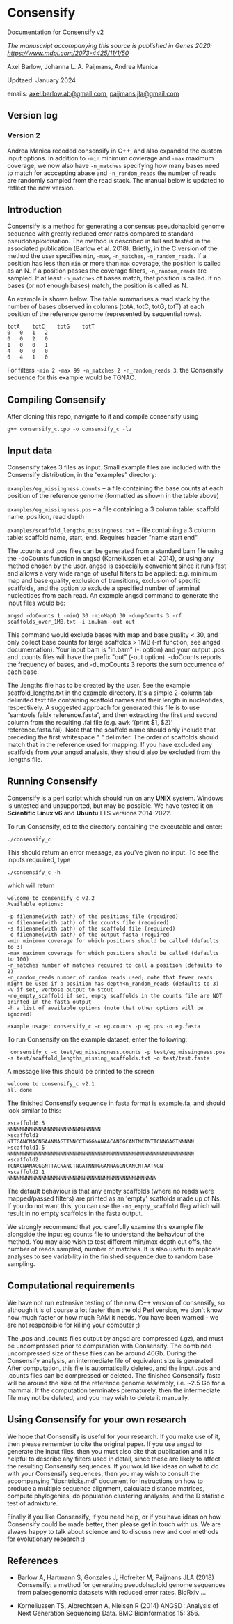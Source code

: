 # Consensify

Documentation for Consensify v2

*The manuscript accompanying this source is published in Genes 2020: https://www.mdpi.com/2073-4425/11/1/50*

Axel Barlow, Johanna L. A. Paijmans, Andrea Manica

Updtaed: January 2024

emails: axel.barlow.ab@gmail.com, paijmans.jla@gmail.com

## Version log

### Version 2

Andrea Manica recoded consensify in C++, and also expanded the custom input options. In addition to `-min` minimum covierage and `-max` maximum coverage, we now also have `-n_matches` specifying how many bases need to match for acccepting abase and `-n_random_reads` the number of reads are randomly sampled from the read stack. The manual below is updated to reflect the new version.

## Introduction
Consensify is a method for generating a consensus pseudohaploid genome sequence with greatly reduced error rates compared to standard pseudohaploidisation. The method is described in full and tested in the associated publication (Barlow et al. 2018). Briefly, in the C version of the method the user specifies `min`, `-max`, `-n_matches`, `-n_random_reads`. If a position has less than `min` or more than `max` coverage, the position is called as an N. If a position passes the coverage filters, `-n_random_reads` are sampled. If at least `-n_matches` of bases match, that position is called. If no bases (or not enough bases) match, the position is called as N.

An example is shown below. The table summarises a read stack by the number of bases observed in columns (totA, totC, totG, totT) at each position of the reference genome (represented by sequential rows). 

    totA	totC	totG	totT
    0	0	1	2
    0	0	2	0
    1	0	0	1
    4	0	0	0
    0	4	1	0

For filters `-min 2 -max 99 -n_matches 2 -n_random_reads 3`, the Consensify sequence for this example would be TGNAC.

## Compiling Consensify

After cloning this repo, navigate to it and compile consensify using

```
g++ consensify_c.cpp -o consensify_c -lz
```


## Input data
Consensify takes 3 files as input. Small example files are included with the Consensify distribution, in the “examples” directory:

`examples/eg_missingness.counts` – a file containing the base counts at each position of the reference genome (formatted as shown in the table above)

`examples/eg_missingness.pos` – a file containing a 3 column table: scaffold name, position, read depth

`examples/scaffold_lengths_missingness.txt` – file containing a 3 column table: scaffold name, start, end. Requires header "name	start	end"

The .counts and .pos files can be generated from a standard bam file using the -doCounts function in angsd (Korneliussen et al. 2014), or using any method chosen by the user. angsd is especially convenient since it runs fast and allows a very wide range of useful filters to be applied: e.g. minimum map and base quality, exclusion of transitions, exclusion of specific scaffolds, and the option to exclude a specified number of terminal nucleotides from each read. An example angsd command to generate the input files would be:

`angsd -doCounts 1 -minQ 30 -minMapQ 30 -dumpCounts 3 -rf scaffolds_over_1MB.txt -i in.bam -out out`

This command would exclude bases with map and base quality < 30, and only collect base counts for large scaffolds > 1MB (-rf function, see angsd documentation). Your input bam is "in.bam" (-i option) and your output .pos and .counts files will have the prefix "out" (-out option). -doCounts reports the frequency of bases, and -dumpCounts  3 reports the sum occurrence of each base. 

The .lengths file has to be created by the user. See the example scaffold_lengths.txt in the example directory. It's a simple 2-column tab delimited text file containing scaffold names and their length in nucleotides, respectively. A suggested approach for generated this file is to use “samtools faidx reference.fasta”, and then extracting the first and second column from the resulting .fai file (e.g. awk ‘{print $1, $2}’ reference.fasta.fai). Note that the scaffold name should only include that preceding the first whitespace " " delimiter. The order of scaffolds should match that in the reference used for mapping. If you have excluded any scaffolds from your angsd analysis, they should also be excluded from the .lengths file. 


## Running Consensify
Consensify is a perl script which should run on any **UNIX** system. Windows is untested and unsupported, but may be possible. We have tested it on **Scientific Linux v6** and **Ubuntu** LTS versions 2014-2022.

To run Consensify, cd to the directory containing the executable and enter:

`./consensify_c`

This should return an error message, as you've given no input. To see the inputs requuired, type

`./consensify_c -h`

which will return

```
welcome to consensify_c v2.2
Available options:

-p filename(with path) of the positions file (required)
-c filename(with path) of the counts file (required)
-s filename(with path) of the scaffold file (required)
-o filename(with path) of the output fasta (required
-min minimum coverage for which positions should be called (defaults to 3)
-max maximum coverage for which positions should be called (defaults to 100)
-n_matches number of matches required to call a position (defaults to 2)
-n_random_reads number of random reads used; note that fewer reads might be used if a position has depth<n_random_reads (defaults to 3)
-v if set, verbose output to stout
-no_empty_scaffold if set, empty scaffolds in the counts file are NOT printed in the fasta output
-h a list of available options (note that other options will be ignored)

example usage: consensify_c -c eg.counts -p eg.pos -o eg.fasta

```

To run Consensify on the example dataset, enter the following:

```
 consensify_c -c test/eg_missingness.counts -p test/eg_missingness.pos -s test/scaffold_lengths_missing_scaffolds.txt -o test/test.fasta
```

A message like this should  be printed to the screen

```
welcome to consensify_c v2.1
all done
```

The finished Consensify sequence in fasta format is example.fa, and should look similar to this:

```
>scaffold0.5
NNNNNNNNNNNNNNNNNNNNNNNNNNNNNN
>scaffold1
NTTGANCNACNGAANNAGTTNNCCTNGGNANAACANCGCANTNCTNTTCNNGAGTNNNNN
>scaffold1.5
NNNNNNNNNNNNNNNNNNNNNNNNNNNNNNNNNNNNNNNNNNNNNNNNNNNNNNNNNNNN
>scaffold2
TCNACNANAGGGNTTACNANCTNGATNNTGGANNAGGNCANCNTAATNGN
>scaffold2.1
NNNNNNNNNNNNNNNNNNNNNNNNNNNNNNNNNNNNNNNNNNNNNNNN
```

The default behaviour is that any empty scaffolds (where no reads were mapped/passed filters) are printed as an 'empty' scaffolds made up of Ns. If you do not want this, you can use the `-no_empty_scaffold` flag which will result in no empty scaffolds in the fasta output.

We strongly recommend that you carefully examine this example file alongside the input eg.counts file to understand the behaviour of the method. You may also wish to test different min/max depth cut offs, the number of reads sampled, number of matches. It is also useful to replicate analyses to see variability in the finished sequence due to random base sampling.


## Computational requirements

We have not run extensive testing of the new C++ version of consensify, so although it is of course a lot faster than the old Perl version, we don't know how much faster or how much RAM it needs. You have been warned - we are not responsible for killing your computer ;) 

The .pos and .counts files output by angsd are compressed (.gz), and must be uncompressed prior to computation with Consensify. The combined uncompressed size of these files can be around 40Gb. During the Consensify analysis, an intermediate file of equivalent size is generated. After computation, this file is automatically deleted, and the input .pos and .counts files can be compressed or deleted. The finished Consensify fasta will be around the size of the reference genome assembly, i.e. ~2.5 Gb for a mammal. If the computation terminates prematurely, then the intermediate file may not be deleted, and you may wish to delete it manually. 


## Using Consensify for your own research
We hope that Consensify is useful for your research. If you make use of it, then please remember to cite the original paper. If you use angsd to generate the input files, then you must also cite that publication and it is helpful to describe any filters used in detail, since these are likely to affect the resulting Consensify sequences. If you would like ideas on what to do with your Consensify sequences, then you may wish to consult the accompanying “tipsntricks.md” document for instructions on how to produce a multiple sequence alignment, calculate distance matrices, compute phylogenies, do population clustering analyses, and the D statistic test of admixture.

Finally if you like Consensify, if you need help, or if you have ideas on how Consensify could be made better, then please get in touch with us. We are always happy to talk about science and to discuss new and cool methods for evolutionary research :) 


## References
* Barlow A, Hartmann S, Gonzales J, Hofreiter M, Paijmans JLA (2018) Consensify: a method for generating pseudohaploid genome sequences from palaeogenomic datasets with reduced error rates.  BioRxiv ...

* Korneliussen TS, Albrechtsen A, Nielsen R (2014) ANGSD : Analysis of Next Generation Sequencing Data. BMC Bioinformatics 15: 356.


